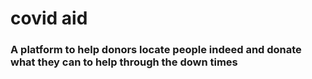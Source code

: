 # covid aid

### A platform to help donors locate people indeed and donate what they can to help through the down times
